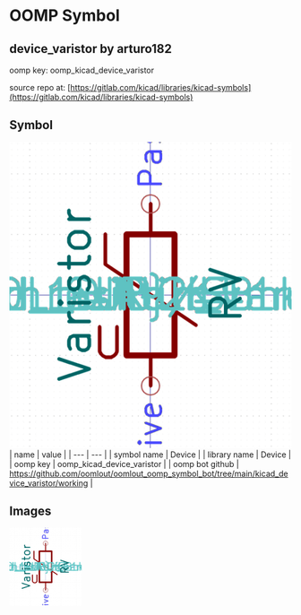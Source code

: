 # OOMP Symbol  
## device_varistor  by arturo182  
  
oomp key: oomp_kicad_device_varistor  
  
source repo at: [https://gitlab.com/kicad/libraries/kicad-symbols](https://gitlab.com/kicad/libraries/kicad-symbols)  
## Symbol  
  
[![working.png](working_600.png)](working.png)  
| name | value | 
| --- | --- | 
| symbol name | Device | 
| library name | Device | 
| oomp key | oomp_kicad_device_varistor | 
| oomp bot github | https://github.com/oomlout/oomlout_oomp_symbol_bot/tree/main/kicad_device_varistor/working | 
## Images  
  
[![working.png](working_140.png)](working.png)  
